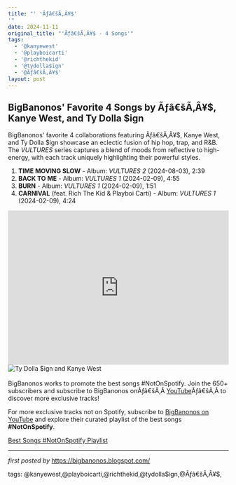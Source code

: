 ```yaml
---
title: "' 'Ãƒâ€šÃ‚Â¥$'
'"
date: 2024-11-11
original_title: "'Ãƒâ€šÃ‚Â¥$ - 4 Songs'"
tags:
  - '@kanyewest'
  - '@playboicarti'
  - '@richthekid'
  - '@tydolla$ign'
  - '@Ãƒâ€šÃ‚Â¥$'
layout: post
---
```

<h2>BigBanonos' Favorite 4 Songs by Ãƒâ€šÃ‚Â¥$, Kanye West, and Ty Dolla $ign</h2>
<p>BigBanonos' favorite 4 collaborations featuring Ãƒâ€šÃ‚Â¥$, Kanye West, and Ty Dolla $ign showcase an eclectic fusion of hip hop, trap, and R&B. The <em>VULTURES</em> series captures a blend of moods from reflective to high-energy, with each track uniquely highlighting their powerful styles.</p> <ol> <li><strong>TIME MOVING SLOW</strong> - Album: <em>VULTURES 2</em> (2024-08-03), 2:39</li> <li><strong>BACK TO ME</strong> - Album: <em>VULTURES 1</em> (2024-02-09), 4:55</li> <li><strong>BURN</strong> - Album: <em>VULTURES 1</em> (2024-02-09), 1:51</li> <li><strong>CARNIVAL</strong> (feat. Rich The Kid & Playboi Carti) - Album: <em>VULTURES 1</em> (2024-02-09), 4:24</li>
</ol> <!--Spotify Playlist Embed-->
<iframe allow="autoplay; clipboard-write; encrypted-media; fullscreen; picture-in-picture" allowfullscreen="" frameborder="0" height="352" loading="lazy" src="https://open.spotify.com/embed/playlist/2hsc6IKUL8yS5pUFNnD9HX?utm_source=generator" width="100%"></iframe> <!--Image-->
<img alt="Ty Dolla $ign and Kanye West" src="https://www.billboard.com/wp-content/uploads/2024/03/ty-dolla-sign-and-ye-2024-listening-billboard-1548.jpg?w=942&h=623&crop=1" />
<div><br /></div><div>BigBanonos works to promote the best songs #NotOnSpotify. Join the 650+ subscribers and subscribe to BigBanonos onÃƒâ€šÃ‚Â <a href="https://www.youtube.com/channel/UCLKYEvwP847OahjcnkYMhjg">YouTube</a>Ãƒâ€šÃ‚Â to discover more exclusive tracks!</div>

<!--Subscribe and Playlist Links-->
<div>
    <p>For more exclusive tracks not on Spotify, subscribe to <a href="https://www.youtube.com/@BigBanonos" target="_blank">BigBanonos on YouTube</a> and explore their curated playlist of the best songs <strong>#NotOnSpotify</strong>.</p>
    <p><a href="https://www.youtube.com/playlist?list=PLtuNtuTatqI0kFahUCbtbfenC_ET5O_tr" target="_blank">Best Songs #NotOnSpotify Playlist<br /></a></p></div>

<hr />

<p><em>first posted by</em> <a href="https://bigbanonos.blogspot.com/" rel="noopener" target="_new">https://bigbanonos.blogspot.com/</a></p>

<p>tags: @kanyewest,@playboicarti,@richthekid,@tydolla$ign,@Ãƒâ€šÃ‚Â¥$,</p>
